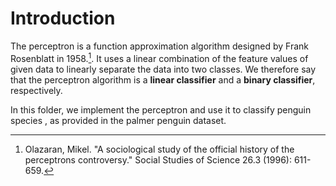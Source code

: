 # Introduction

The perceptron is a function approximation algorithm designed by Frank Rosenblatt in 1958.[^fn]. It uses a linear combination of the feature values of given data to linearly separate the data into two classes. We therefore say that the perceptron algorithm is a **linear classifier** and a **binary classifier**, respectively. 

In this folder, we implement the perceptron and use it to classify penguin species , as provided in the palmer penguin dataset.

[^fn]: Olazaran, Mikel. "A sociological study of the official history of the perceptrons controversy." Social Studies of Science 26.3 (1996): 611-659.